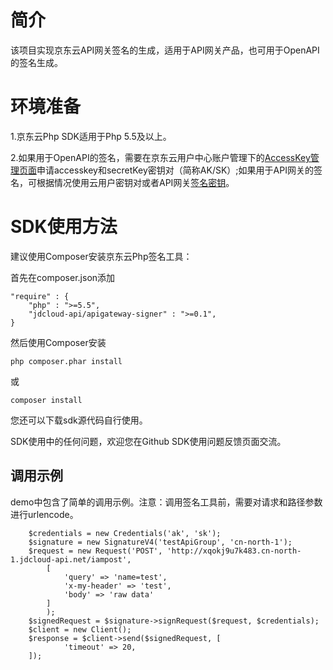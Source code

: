 # 简介 #
  该项目实现京东云API网关签名的生成，适用于API网关产品，也可用于OpenAPI的签名生成。 
  

# 环境准备 #
 1.京东云Php SDK适用于Php 5.5及以上。

 2.如果用于OpenAPI的签名，需要在京东云用户中心账户管理下的[AccessKey管理页面](https://uc.jdcloud.com/accesskey/index)申请accesskey和secretKey密钥对（简称AK/SK）;如果用于API网关的签名，可根据情况使用云用户密钥对或者API网关[签名密钥](https://docs.jdcloud.com/cn/api-gateway/create-auth)。


# SDK使用方法 #
建议使用Composer安装京东云Php签名工具： 

首先在composer.json添加

	"require" : {
		"php" : ">=5.5",
		"jdcloud-api/apigateway-signer" : ">=0.1",
	}
    

然后使用Composer安装

    php composer.phar install

或

    composer install 

您还可以下载sdk源代码自行使用。

 

SDK使用中的任何问题，欢迎您在Github SDK使用问题反馈页面交流。



## 调用示例 ##
demo中包含了简单的调用示例。注意：调用签名工具前，需要对请求和路径参数进行urlencode。

	    $credentials = new Credentials('ak', 'sk');
	    $signature = new SignatureV4('testApiGroup', 'cn-north-1');
	    $request = new Request('POST', 'http://xqokj9u7k483.cn-north-1.jdcloud-api.net/iampost',
            [
                'query' => 'name=test',
                'x-my-header' => 'test',
                'body' => 'raw data'
            ]
            );
 	    $signedRequest = $signature->signRequest($request, $credentials);
	    $client = new Client();
	    $response = $client->send($signedRequest, [
                'timeout' => 20,
	    ]);
